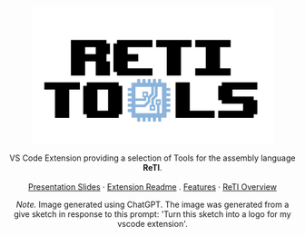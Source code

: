 <p align="center">
</p>

<div align="center">
  <a href="https://github.com/mlt279/ReTI">
    <img src="./documentation/img/logo_placeholder.png" alt="Logo" height="240px">
  </a>
  <p align="center">
    VS Code Extension providing a selection of Tools for the assembly language <strong>ReTI</strong>.
    <br />
    <br />
    <a href="./presentation/presentation.pptx">Presentation Slides</a>
    ·
    <a href="./documentation/Home.md">Extension Readme</a>
    .
    <a href="./documentation/Features.md">Features</a>
    ·
    <a href="./documentation/ReTI-Architecture.md">ReTI Overview</a>
  </p>
</div>

<p align="center">
<em> Note. </em> Image generated using ChatGPT. The image was generated from a give sketch in response to this prompt: 'Turn this sketch into a logo for my vscode extension'. 
